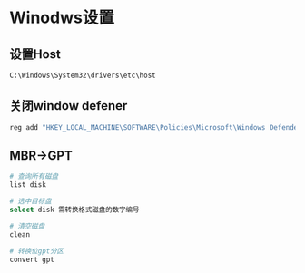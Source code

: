 <!--
 * @Description: 
 * @Version: 1.0
 * @Author: dmjcb
 * @Email:  
 * @Date: 2022-07-06 20:08:07
 * @LastEditors: dmjcb
 * @LastEditTime: 2023-04-05 02:23:42
-->

# Winodws设置

## 设置Host

```sh
C:\Windows\System32\drivers\etc\host
```

## 关闭window defener

```sh
reg add "HKEY_LOCAL_MACHINE\SOFTWARE\Policies\Microsoft\Windows Defender" /v "DisableAntiSpyware" /d 1 /t REG_DWORD /f
```

## MBR->GPT

```sh
# 查询所有磁盘
list disk

# 选中目标盘
select disk 需转换格式磁盘的数字编号

# 清空磁盘
clean

# 转换位gpt分区
convert gpt
```
